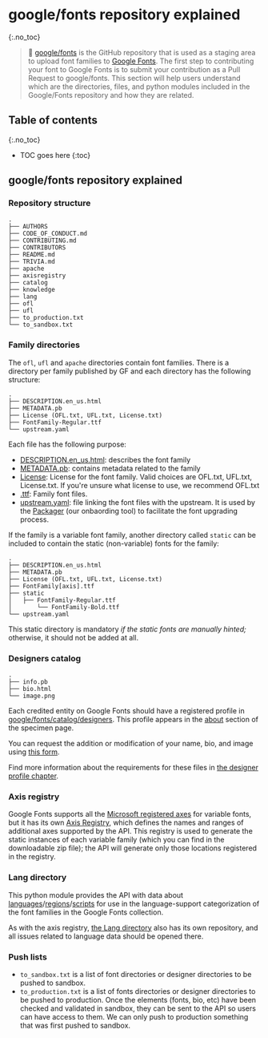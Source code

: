 # google/fonts repository explained
{:.no_toc}

> <span class="icon">🦉</span>  [google/fonts](https://github.com/google/fonts) is the GitHub repository that is used as a staging area to upload font families to [Google Fonts](https://fonts.google.com/). 
> The first step to contributing your font to Google Fonts is to submit your contribution as a Pull Request to google/fonts.
> This section will help users understand which are the directories, files, and python modules included in the Google/Fonts repository and how they are related.

## Table of contents
{:.no_toc}
* TOC goes here
{:toc}

## google/fonts repository explained

### Repository structure

``` code
.
├── AUTHORS
├── CODE_OF_CONDUCT.md
├── CONTRIBUTING.md
├── CONTRIBUTORS
├── README.md
├── TRIVIA.md
├── apache
├── axisregistry
├── catalog
├── knowledge
├── lang
├── ofl
├── ufl
├── to_production.txt
└── to_sandbox.txt
```

### Family directories

The `ofl`, `ufl` and `apache` directories contain font families. There is a directory per family published by GF and each directory has the following structure:

``` code
.
├── DESCRIPTION.en_us.html
├── METADATA.pb
├── License (OFL.txt, UFL.txt, License.txt)
├── FontFamily-Regular.ttf
└── upstream.yaml
```

Each file has the following purpose:

-   [DESCRIPTION.en_us.html](description.md): describes the font family
-   [METADATA.pb](metadata.md): contains metadata related to the family
-   [License](license.md): License for the font family. Valid choices are OFL.txt, UFL.txt, License.txt. If you're unsure what license to use, we recommend OFL.txt
-   [.ttf](requirements.md): Family font files.
-   [upstream.yaml](package.md): file linking the font files with the upstream. It is used by the [Packager](package.md) (our onbaording tool) to facilitate the font upgrading process.

If the family is a variable font family, another directory called `static` can be included to contain the static (non-variable) fonts for the family:

``` code
.
├── DESCRIPTION.en_us.html
├── METADATA.pb
├── License (OFL.txt, UFL.txt, License.txt)
├── FontFamily[axis].ttf
├── static
│   ├── FontFamily-Regular.ttf
│       └── FontFamily-Bold.ttf
└── upstream.yaml
```

This static directory is mandatory *if the static fonts are manually hinted;* otherwise, it should not be added at all.

### Designers catalog

``` code
.
├── info.pb
├── bio.html
└── image.png
```

Each credited entity on Google Fonts should have a registered profile in [google/fonts/catalog/designers](https://github.com/google/fonts/tree/main/catalog/designers). This profile appears in the [about](https://fonts.google.com/specimen/Praise?sort=date#about) section of the specimen page.

You can request the addition or modification of your name, bio, and image using [this form](https://docs.google.com/forms/d/e/1FAIpQLSeMwHN8J213ZaxHrr5lHCrX56HY_NjGrWB8o604g98YxuMrdA/viewform).

Find more information about the requirements for these files in [the designer profile chapter](profile.md).

### Axis registry

Google Fonts supports all the [Microsoft registered axes](https://docs.microsoft.com/en-us/typography/opentype/spec/dvaraxisreg) for variable fonts, but it has its own [Axis Registry](https://github.com/googlefonts/axisregistry), which defines the names and ranges of additional axes supported by the API. This registry is used to generate the static instances of each variable family (which you can find in the downloadable zip file); the API will generate only those locations registered in the registry.

### Lang directory

This python module provides the API with data about [languages](https://github.com/felipesanches/gflanguages/tree/main/Lib/gflanguages/data/languages)/[regions](https://github.com/felipesanches/gflanguages/tree/main/Lib/gflanguages/data/regions)/[scripts](https://github.com/felipesanches/gflanguages/tree/main/Lib/gflanguages/data/scripts) for use in the language-support categorization of the font families in the Google Fonts collection.

As with the axis registry, [the Lang directory](https://github.com/googlefonts/lang) also has its own repository, and all issues related to language data should be opened there.

### Push lists

-   `to_sandbox.txt` is a list of font directories or designer directories to be pushed to sandbox.
-   `to_production.txt` is a list of fonts directories or designer directories to be pushed to production. Once the elements (fonts, bio, etc) have been checked and validated in sandbox, they can be sent to the API so users can have access to them. We can only push to production something that was first pushed to sandbox.
